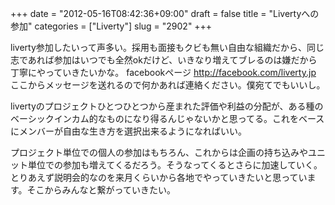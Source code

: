 +++
date = "2012-05-16T08:42:36+09:00"
draft = false
title = "Livertyへの参加"
categories = ["Liverty"]
slug = "2902"
+++

liverty参加したいって声多い。採用も面接もクビも無い自由な組織だから、同じ志であれば参加はいつでも全然okだけど、いきなり増えてブレるのは嫌だから丁寧にやっていきたいかな。 facebookページ <a href="http://facebook.com/liverty.jp">http://facebook.com/liverty.jp</a> ここからメッセージを送れるので何かあれば連絡ください。僕宛てでもいいし。

livertyのプロジェクトひとつひとつから産まれた評価や利益の分配が、ある種のベーシックインカム的なものになり得るんじゃないかと思ってる。これをベースにメンバーが自由な生き方を選択出来るようになればいい。

プロジェクト単位での個人の参加はもちろん、これからは企画の持ち込みやユニット単位での参加も増えてくるだろう。そうなってくるとさらに加速していく。とりあえず説明会的なのを来月くらいから各地でやっていきたいと思っています。そこからみんなと繋がっていきたい。

